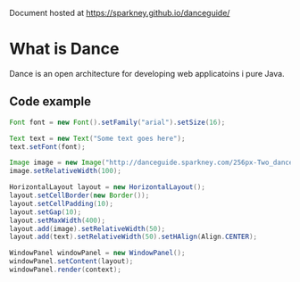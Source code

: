 Document hosted at https://sparkney.github.io/danceguide/

# What is Dance
Dance is an open architecture for developing web applicatoins i pure Java.

## Code example

```java
Font font = new Font().setFamily("arial").setSize(16);

Text text = new Text("Some text goes here");
text.setFont(font);

Image image = new Image("http://danceguide.sparkney.com/256px-Two_dancers.jpg");
image.setRelativeWidth(100);

HorizontalLayout layout = new HorizontalLayout();
layout.setCellBorder(new Border());
layout.setCellPadding(10);
layout.setGap(10);
layout.setMaxWidth(400);
layout.add(image).setRelativeWidth(50);
layout.add(text).setRelativeWidth(50).setHAlign(Align.CENTER);

WindowPanel windowPanel = new WindowPanel();
windowPanel.setContent(layout);
windowPanel.render(context);

```
